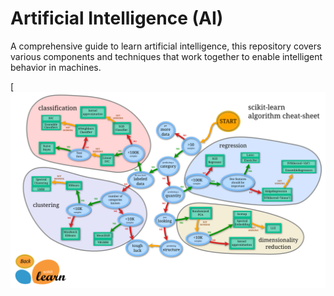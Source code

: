 # Artificial Intelligence (AI)

A comprehensive guide to learn artificial intelligence, this repository covers various components and techniques that work together to enable intelligent behavior in machines.

[![Awesome](https://github.com/rkumar-bengaluru/data-science/blob/main/20-Tensorflow/07-Skimlit/resources/ml_map.png)

